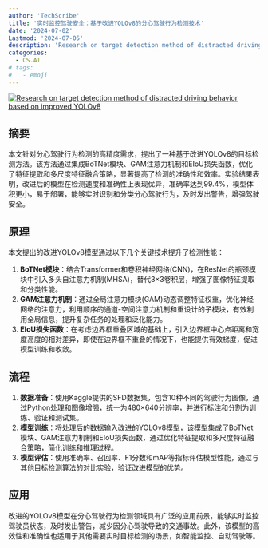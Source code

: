 ```yaml
---
author: 'TechScribe'
title: '实时监控驾驶安全：基于改进YOLOv8的分心驾驶行为检测技术'
date: '2024-07-02'
Lastmod: '2024-07-05'
description: 'Research on target detection method of distracted driving behavior based on improved YOLOv8'
categories:
  - CS.AI
# tags:
#   - emoji
---
```


[![Research on target detection method of distracted driving behavior based on improved YOLOv8](https://arxiv-research-1301205113.cos.ap-guangzhou.myqcloud.com/images/2407.01864v1.pdf_0.jpg)](https://arxiv.org/abs/2407.01864v1)

## 摘要

本文针对分心驾驶行为检测的高精度需求，提出了一种基于改进YOLOv8的目标检测方法。该方法通过集成BoTNet模块、GAM注意力机制和EIoU损失函数，优化了特征提取和多尺度特征融合策略，显著提高了检测的准确性和效率。实验结果表明，改进后的模型在检测速度和准确性上表现优异，准确率达到99.4%，模型体积更小，易于部署，能够实时识别和分类分心驾驶行为，及时发出警告，增强驾驶安全。<!--more-->

## 原理

本文提出的改进YOLOv8模型通过以下几个关键技术提升了检测性能：
1. **BoTNet模块**：结合Transformer和卷积神经网络(CNN)，在ResNet的瓶颈模块中引入多头自注意力机制(MHSA)，替代3×3卷积层，增强了图像特征提取和分类性能。
2. **GAM注意力机制**：通过全局注意力模块(GAM)动态调整特征权重，优化神经网络的注意力，利用顺序的通道-空间注意力机制和重设计的子模块，有效利用全局信息，提升复杂任务的处理和泛化能力。
3. **EIoU损失函数**：在考虑边界框重叠区域的基础上，引入边界框中心点距离和宽度高度的相对差异，即使在边界框不重叠的情况下，也能提供有效梯度，促进模型训练和收敛。

## 流程

1. **数据准备**：使用Kaggle提供的SFD数据集，包含10种不同的驾驶行为图像，通过Python处理和图像增强，统一为480×640分辨率，并进行标注和分割为训练、验证和测试集。
2. **模型训练**：将处理后的数据输入改进的YOLOv8模型，该模型集成了BoTNet模块、GAM注意力机制和EIoU损失函数，通过优化特征提取和多尺度特征融合策略，简化训练和推理过程。
3. **模型评估**：使用准确率、召回率、F1分数和mAP等指标评估模型性能，通过与其他目标检测算法的对比实验，验证改进模型的优势。

## 应用

改进的YOLOv8模型在分心驾驶行为检测领域具有广泛的应用前景，能够实时监控驾驶员状态，及时发出警告，减少因分心驾驶导致的交通事故。此外，该模型的高效性和准确性也适用于其他需要实时目标检测的场景，如智能监控、自动驾驶等。
